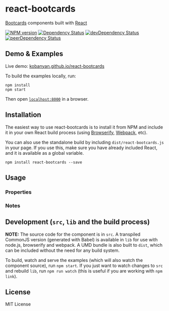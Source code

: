 # react-bootcards

[Bootcards](http://bootcards.org/) components built with [React](http://facebook.github.io/react/)

[![NPM version](https://badge.fury.io/js/react-bootcards.svg)](https://badge.fury.io/js/react-bootcards)
[![Dependency Status](https://david-dm.org/kobanyan/react-bootcards.svg)](https://david-dm.org/kobanyan/react-bootcards)
[![devDependency Status](https://david-dm.org/kobanyan/react-bootcards/dev-status.svg)](https://david-dm.org/kobanyan/react-bootcards#info=devDependencies)
[![peerDependency Status](https://david-dm.org/kobanyan/react-bootcards/peer-status.svg)](https://david-dm.org/kobanyan/react-bootcards#info=peerDependencies)

## Demo & Examples

Live demo: [kobanyan.github.io/react-bootcards](http://kobanyan.github.io/react-bootcards/)

To build the examples locally, run:

```
npm install
npm start
```

Then open [`localhost:8000`](http://localhost:8000) in a browser.


## Installation

The easiest way to use react-bootcards is to install it from NPM and include it in your own React build process (using [Browserify](http://browserify.org), [Webpack](http://webpack.github.io/), etc).

You can also use the standalone build by including `dist/react-bootcards.js` in your page. If you use this, make sure you have already included React, and it is available as a global variable.

```
npm install react-bootcards --save
```


## Usage

### Properties

### Notes


## Development (`src`, `lib` and the build process)

**NOTE:** The source code for the component is in `src`. A transpiled CommonJS version (generated with Babel) is available in `lib` for use with node.js, browserify and webpack. A UMD bundle is also built to `dist`, which can be included without the need for any build system.

To build, watch and serve the examples (which will also watch the component source), run `npm start`. If you just want to watch changes to `src` and rebuild `lib`, run `npm run watch` (this is useful if you are working with `npm link`).

## License

MIT License
